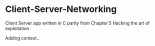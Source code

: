 # Client-Server-Networking
Client Server app written in C partly from Chapter 5 Hacking the art of exploitation


Adding context..
